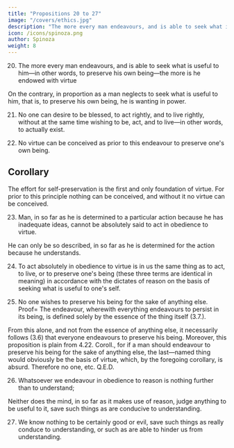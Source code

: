 ```yaml
---
title: "Propositions 20 to 27"
image: "/covers/ethics.jpg"
description: "The more every man endeavours, and is able to seek what is useful to him—in other words, to preserve his own being—the more is he endowed with virtue"
icon: /icons/spinoza.png
author: Spinoza
weight: 8
---
```




20. The more every man endeavours, and is able to seek what is useful to him—in other words, to preserve his own being—the more is he endowed with virtue

On the contrary, in proportion as a man neglects to seek what is useful to him, that is, to preserve his own being, he is wanting in power.

<!-- Proof=  Virtue is human power, which is defined solely by man's essence (4. Def. 8), that is, which is defined solely by the endeavour made by man to persist in his own being.
Wherefore, the more a man endeavours, and is able to preserve his own being, the more is he endowed with virtue, and, consequently (3.4. and 6.), in so far as a man neglects to preserve his own being, he is wanting in power. Q.E.D.
Note=  No one, therefore, neglects seeking his own good, or preserving his own being, unless he be overcome by causes external and foreign to his nature.
No one, I say, from the necessity of his own nature, or otherwise than under compulsion from external causes, shrinks from food, or kills himself= 
which latter may be done in a variety of ways.
A man, for instance, kills himself under the compulsion of another man, who twists round his right hand, wherewith he happened to have taken up a sword, and forces him to turn the blade against his own heart; or, again, he may be compelled, like Seneca, by a tyrant's command, to open his own veins—that is, to escape a greater evil by incurring, a lesser; or, lastly, latent external causes may so disorder his imagination, and so affect his body, that it may assume a nature contrary to its former one, and whereof the idea cannot exist in the mind (3.10.)
But that a man, from the necessity of his own nature, should endeavour to become non—existent, is as impossible as that something should be made out of nothing, as everyone will see for himself, after a little reflection.
 -->

21. No one can desire to be blessed, to act rightly, and to live rightly, without at the same time wishing to be, act, and to live—in other words, to actually exist. 

<!-- Proof=  The proof of this proposition, or rather the proposition itself, is self-evident, and is also plain from the definition of desire.
For the desire of living, acting, etc., blessedly or rightly, is (Def. of the Emotions, 1) the essence of man—that is (3.8.), the endeavour made by everyone to preserve his own being.
Therefore, no one can desire, &c. Q.E.D. -->


22. No virtue can be conceived as prior to this endeavour to preserve one's own being. 

<!-- Proof=  The effort for self-preservation is the essence of a thing (3.7.).
Therefore, if any virtue could be conceived as prior thereto, the essence of a thing would have to be conceived as prior to itself, which is obviously absurd.
Therefore no virtue, &c. Q.E.D.
 -->

## Corollary

The effort for self-preservation is the first and only foundation of virtue.
For prior to this principle nothing can be conceived, and without it no virtue can be conceived.


23. Man, in so far as he is determined to a particular action because he has inadequate ideas, cannot be absolutely said to act in obedience to virtue.

He can only be so described, in so far as he is determined for the action because he understands.

<!-- Proof=  In so far as a man is determined to an action through having inadequate ideas, he is passive (3.1.), that is (3. Deff. 1., and 3), he does something, which cannot be perceived solely through his essence, that is (by 4 Def. 8), which does not follow from his virtue.
But, in so far as he is determined for an action because he understands, he is active;
that is, he does something, which is perceived through his essence alone, or which adequately follows from his virtue. Q.E.D.
 -->

24. To act absolutely in obedience to virtue is in us the same thing as to act, to live, or to preserve one's being (these three terms are identical in meaning) in accordance with the dictates of reason on the basis of seeking what is useful to one's self. 

<!-- Proof=  To act absolutely in obedience to virtue is nothing else but to act according to the laws of one's own nature.
But we only act, in so far as we understand (3.3.).
Therefore to act in obedience to virtue is in us nothing else but to act, to live, or to preserve one's being in obedience to reason, and that on the basis of seeking what is useful for us (4.22. Coroll.). Q.E.D.
 -->

25. No one wishes to preserve his being for the sake of anything else. Proof=  The endeavour, wherewith everything endeavours to persist in its being, is defined solely by the essence of the thing itself (3.7.).

From this alone, and not from the essence of anything else, it necessarily follows (3.6) that everyone endeavours to preserve his being.
Moreover, this proposition is plain from 4.22. Coroll., for if a man should endeavour to preserve his being for the sake of anything else, the last—named thing would obviously be the basis of virtue, which, by the foregoing corollary, is absurd. Therefore no one, etc. Q.E.D.
  

26. Whatsoever we endeavour in obedience to reason is nothing further than to understand;

Neither does the mind, in so far as it makes use of reason, judge anything to be useful to it, save such things as are conducive to understanding. 

<!-- Proof=  The effort for self-preservation is nothing else but the essence of the thing in question (3.7.), which, in so far as it exists such as it is, is conceived to have force for continuing in existence (3.6.) and doing such things as necessarily follow from its given nature (see the Def. of Appetite, 3.9. note).
But the essence of reason is nought else but our mind, in so far as it clearly and distinctly understands (see the definition in 2.40. note. 2).
Therefore (2.40.) whatsoever we endeavour in obedience to reason is nothing else but to understand.
Again, since this effort of the mind wherewith the mind endeavours, in so far as it reasons, to preserve its own being is nothing else but understanding;
this effort at understanding is (4.22. Coroll.) the first and single basis of virtue, nor shall we endeavour to understand things for the sake of any ulterior object (4.25.)
On the other hand, the mind, in so far as it reasons, will not be able to conceive any good for itself, save such things as are conducive to understanding.
 -->  

27. We know nothing to be certainly good or evil, save such things as really conduce to understanding, or such as are able to hinder us from understanding. 

<!-- Proof=  The mind, in so far as it reasons, desires nothing beyond understanding, and judges nothing to be useful to itself, save such things as conduce to understanding (by the foregoing Prop.).
But the mind (2.41, 43. and note) cannot possess certainty concerning anything, except in so far as it has adequate ideas, or (what by 2.40. note, is the same thing) in so far as it reasons.
Therefore we know nothing to be good or evil save such things as really conduce, &c. Q.E.D.
 -->


